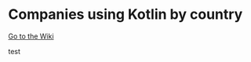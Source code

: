 # Companies using Kotlin by country

[Go to the Wiki](https://github.com/ygaller/kotlin-companies/wiki/)

test
